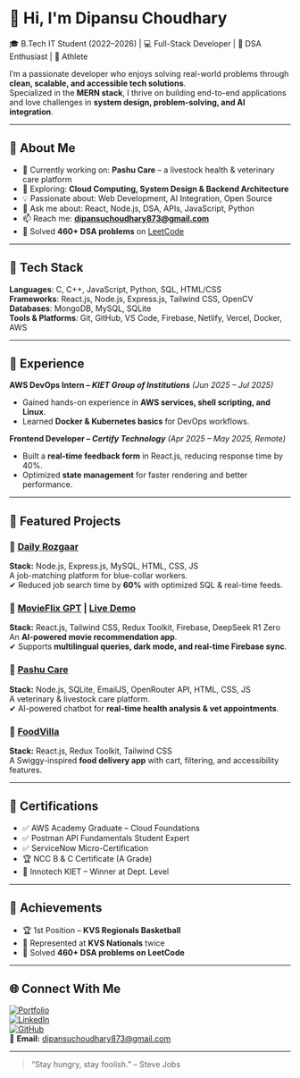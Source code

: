 # 👋 Hi, I'm Dipansu Choudhary  

🎓 B.Tech IT Student (2022–2026) | 💻 Full-Stack Developer | 🧠 DSA Enthusiast | 🏀 Athlete  

I’m a passionate developer who enjoys solving real-world problems through **clean, scalable, and accessible tech solutions**.  
Specialized in the **MERN stack**, I thrive on building end-to-end applications and love challenges in **system design, problem-solving, and AI integration**.  

---

## 🚀 About Me  

- 🔭 Currently working on: **Pashu Care** – a livestock health & veterinary care platform  
- 🌱 Exploring: **Cloud Computing, System Design & Backend Architecture**  
- 💡 Passionate about: Web Development, AI Integration, Open Source  
- 💬 Ask me about: React, Node.js, DSA, APIs, JavaScript, Python  
- 📫 Reach me: **dipansuchoudhary873@gmail.com**  
- 🧠 Solved **460+ DSA problems** on [LeetCode](https://leetcode.com/u/dipansu_1196/)  

---

## 🧰 Tech Stack  

**Languages**: C, C++, JavaScript, Python, SQL, HTML/CSS  
**Frameworks**: React.js, Node.js, Express.js, Tailwind CSS, OpenCV  
**Databases**: MongoDB, MySQL, SQLite  
**Tools & Platforms**: Git, GitHub, VS Code, Firebase, Netlify, Vercel, Docker, AWS  

---

## 💼 Experience  

**AWS DevOps Intern – *KIET Group of Institutions*** *(Jun 2025 – Jul 2025)*  
- Gained hands-on experience in **AWS services, shell scripting, and Linux**.  
- Learned **Docker & Kubernetes basics** for DevOps workflows.  

**Frontend Developer – *Certify Technology*** *(Apr 2025 – May 2025, Remote)*  
- Built a **real-time feedback form** in React.js, reducing response time by 40%.  
- Optimized **state management** for faster rendering and better performance.  

---

## 🌟 Featured Projects  

### 🔹 [Daily Rozgaar](https://github.com/dipansu1196/DailyRozgaar)  
**Stack:** Node.js, Express.js, MySQL, HTML, CSS, JS  
A job-matching platform for blue-collar workers.  
✔ Reduced job search time by **60%** with optimized SQL & real-time feeds.  

### 🔹 [MovieFlix GPT](https://github.com/dipansu1196/movieflix-gpt) | [Live Demo](https://movieflixgpt-virid.vercel.app/)  
**Stack:** React.js, Tailwind CSS, Redux Toolkit, Firebase, DeepSeek R1 Zero  
An **AI-powered movie recommendation app**.  
✔ Supports **multilingual queries, dark mode, and real-time Firebase sync**.  

### 🔹 [Pashu Care](https://pashucare.vercel.app/)  
**Stack:** Node.js, SQLite, EmailJS, OpenRouter API, HTML, CSS, JS  
A veterinary & livestock care platform.  
✔ AI-powered chatbot for **real-time health analysis & vet appointments**.  

### 🔹 [FoodVilla](https://food-villa-pearl.vercel.app/)  
**Stack:** React.js, Redux Toolkit, Tailwind CSS  
A Swiggy-inspired **food delivery app** with cart, filtering, and accessibility features.  

---

## 🏅 Certifications  

- ✅ AWS Academy Graduate – Cloud Foundations  
- ✅ Postman API Fundamentals Student Expert  
- ✅ ServiceNow Micro-Certification  
- 🏆 NCC B & C Certificate (A Grade)  
- 🧪 Innotech KIET – Winner at Dept. Level  

---

## 🏀 Achievements  

- 🏆 1st Position – **KVS Regionals Basketball**  
- 🏅 Represented at **KVS Nationals** twice  
- 🧠 Solved **460+ DSA problems on LeetCode**  

---

## 🌐 Connect With Me  

[![Portfolio](https://img.shields.io/badge/-Portfolio-000?style=flat&logo=vercel)](https://portfolio-seven-black-36.vercel.app/)  
[![LinkedIn](https://img.shields.io/badge/-LinkedIn-blue?style=flat&logo=linkedin)](https://www.linkedin.com/in/dipansu-72672024a/)  
[![GitHub](https://img.shields.io/badge/-GitHub-333?style=flat&logo=github)](https://github.com/dipansu1196)  
📧 **Email:** dipansuchoudhary873@gmail.com  

---

> “Stay hungry, stay foolish.” – Steve Jobs  
